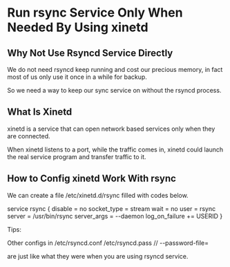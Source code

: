 # Run rsync Service Only When Needed By Using xinetd

## Why Not Use Rsyncd Service Directly

We do not need rsyncd keep running and cost our precious memory, in fact most
of us only use it once in a while for backup.

So we need a way to keep our sync service on without the rsyncd process.

## What Is Xinetd

xinetd is a service that can open network based services only when they are
connected.

When xinetd listens to a port, while the traffic comes in, xinetd could launch
the real service program and transfer traffic to it.

## How to Config xinetd Work With rsync

We can create a file /etc/xinetd.d/rsync filled with codes below.

service rsync
{
        disable         = no
        socket_type     = stream
        wait            = no
        user            = rsync
        server          = /usr/bin/rsync
        server_args     = --daemon
        log_on_failure  += USERID
}

Tips:

Other configs in
    /etc/rsyncd.conf
    /etc/rsyncd.pass            // --password-file=

are just like what they were when you are using rsyncd service.
